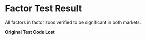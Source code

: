 # Factor Test Result

All factors in factor zoos verified to be significant in both markets.

**Original Test Code Lost**
